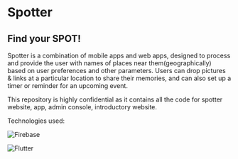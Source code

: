 # Spotter 
## Find your SPOT!

Spotter is a combination of mobile apps and web apps, designed to process and provide the user with names of places near them(geographically) based on user preferences and other parameters. Users can drop pictures & links at a particular location to share their memories, and can also set up a timer or reminder for an upcoming event.

This repository is highly confidential as it contains all the code for spotter website, app, admin console, introductory website.

Technologies used:

![Firebase](https://img.shields.io/badge/firebase-%23039BE5.svg?style=for-the-badge&logo=firebase)

![Flutter](https://img.shields.io/badge/Flutter-%2302569B.svg?style=for-the-badge&logo=Flutter&logoColor=white)
